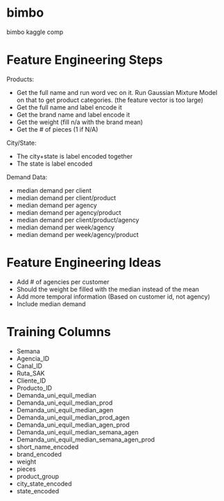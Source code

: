 # bimbo
bimbo kaggle comp

# Feature Engineering Steps
Products:
* Get the full name and run word vec on it. Run Gaussian Mixture Model on that to get product categories. (the feature vector is too large)
* Get the full name and label encode it
* Get the brand name and label encode it
* Get the weight (fill n/a with the brand mean)
* Get the # of pieces (1 if N/A)

City/State:
* The city+state is label encoded together
* The state is label encoded

Demand Data:
* median demand per client
* median demand per client/product
* median demand per agency
* median demand per agency/product
* median demand per client/product/agency
* median demand per week/agency
* median demand per week/agency/product

# Feature Engineering Ideas
* Add # of agencies per customer
* Should the weight be filled with the median instead of the mean
* Add more temporal information (Based on customer id, not agency)
* Include median demand

# Training Columns
* Semana
* Agencia_ID
* Canal_ID
* Ruta_SAK
* Cliente_ID
* Producto_ID
* Demanda_uni_equil_median
* Demanda_uni_equil_median_prod
* Demanda_uni_equil_median_agen
* Demanda_uni_equil_median_prod_agen
* Demanda_uni_equil_median_agen_prod
* Demanda_uni_equil_median_semana_agen
* Demanda_uni_equil_median_semana_agen_prod
* short_name_encoded
* brand_encoded
* weight
* pieces
* product_group
* city_state_encoded
* state_encoded